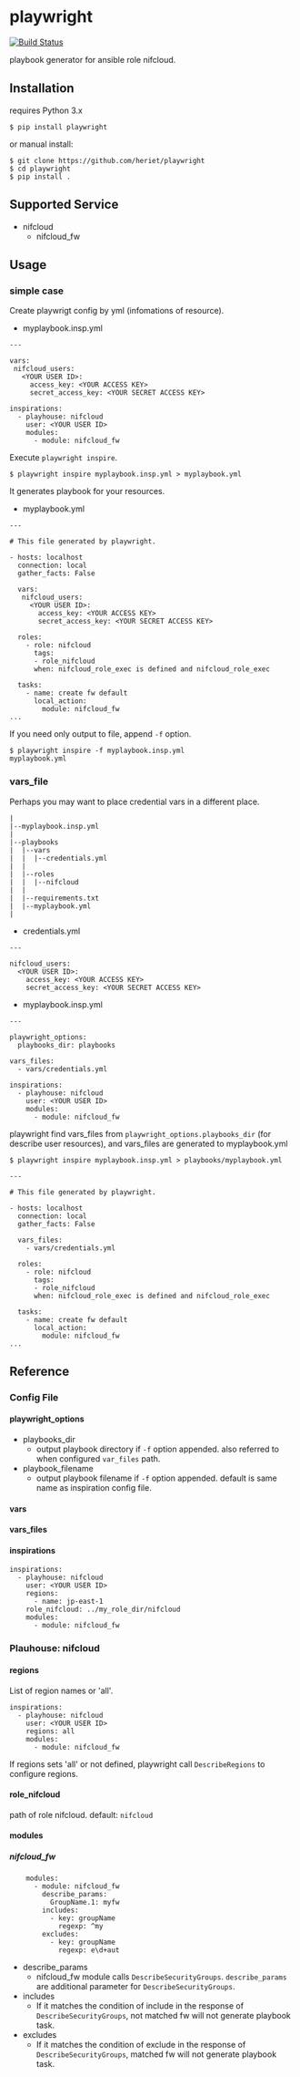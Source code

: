 # playwright

[![Build Status](https://travis-ci.org/heriet/playwright.svg?branch=master)](https://travis-ci.org/heriet/playwright)

playbook generator for ansible role nifcloud.

## Installation

requires Python 3.x

```
$ pip install playwright
```

or manual install:

```
$ git clone https://github.com/heriet/playwright
$ cd playwright
$ pip install .
```

## Supported Service

- nifcloud
  - nifcloud_fw

## Usage

### simple case

Create playwrigt config by yml (infomations of resource).


- myplaybook.insp.yml

```
---

vars:
 nifcloud_users:
   <YOUR USER ID>:
     access_key: <YOUR ACCESS KEY>
     secret_access_key: <YOUR SECRET ACCESS KEY>

inspirations:
  - playhouse: nifcloud
    user: <YOUR USER ID>
    modules:
      - module: nifcloud_fw
```

Execute `playwright inspire`.

```
$ playwright inspire myplaybook.insp.yml > myplaybook.yml
```

It generates playbook for your resources.

- myplaybook.yml

```
---

# This file generated by playwright.

- hosts: localhost
  connection: local
  gather_facts: False

  vars:
   nifcloud_users:
     <YOUR USER ID>:
       access_key: <YOUR ACCESS KEY>
       secret_access_key: <YOUR SECRET ACCESS KEY>

  roles:
    - role: nifcloud
      tags:
      - role_nifcloud
      when: nifcloud_role_exec is defined and nifcloud_role_exec

  tasks:
    - name: create fw default
      local_action:
        module: nifcloud_fw
...
```

If you need only output to file, append `-f` option. 

```
$ playwright inspire -f myplaybook.insp.yml
myplaybook.yml
```

### vars_file

Perhaps you may want to place credential vars in a different place.

```
|
|--myplaybook.insp.yml
|
|--playbooks
|  |--vars
|  |  |--credentials.yml
|  |
|  |--roles
|  |  |--nifcloud
|  |
|  |--requirements.txt
|  |--myplaybook.yml
|
```

- credentials.yml

```
---

nifcloud_users:
  <YOUR USER ID>:
    access_key: <YOUR ACCESS KEY>
    secret_access_key: <YOUR SECRET ACCESS KEY>
```

- myplaybook.insp.yml

```
---

playwright_options:
  playbooks_dir: playbooks

vars_files:
  - vars/credentials.yml

inspirations:
  - playhouse: nifcloud
    user: <YOUR USER ID>
    modules:
      - module: nifcloud_fw
```

playwright find vars_files from `playwright_options.playbooks_dir` (for describe user resources), and vars_files are generated to myplaybook.yml

```
$ playwright inspire myplaybook.insp.yml > playbooks/myplaybook.yml
```

```
---

# This file generated by playwright.

- hosts: localhost
  connection: local
  gather_facts: False

  vars_files:
    - vars/credentials.yml

  roles:
    - role: nifcloud
      tags:
      - role_nifcloud
      when: nifcloud_role_exec is defined and nifcloud_role_exec

  tasks:
    - name: create fw default
      local_action:
        module: nifcloud_fw
...
```

## Reference

### Config File

#### playwright_options

- playbooks_dir
  - output playbook directory if `-f` option appended. also referred to when configured `var_files` path.
- playbook_filename
  - output playbook filename if `-f` option appended. default is same name as inspiration config file.

#### vars

#### vars_files

#### inspirations

```
inspirations:
  - playhouse: nifcloud
    user: <YOUR USER ID>
    regions:
      - name: jp-east-1
    role_nifcloud: ../my_role_dir/nifcloud
    modules:
      - module: nifcloud_fw
```

### Plauhouse: nifcloud

#### regions

List of region names or 'all'.

```
inspirations:
  - playhouse: nifcloud
    user: <YOUR USER ID>
    regions: all
    modules:
      - module: nifcloud_fw
```

If regions sets 'all' or not defined, playwright call `DescribeRegions` to configure regions.

#### role_nifcloud

path of role nifcloud. default: `nifcloud`

#### modules

##### nifcloud_fw

```
    modules:
      - module: nifcloud_fw
        describe_params:
          GroupName.1: myfw
        includes:
          - key: groupName
            regexp: ^my
        excludes:
          - key: groupName
            regexp: e\d+aut
```

- describe_params
  - nifcloud_fw module calls `DescribeSecurityGroups`. `describe_params` are additional parameter for `DescribeSecurityGroups`.
- includes
  - If it matches the condition of include in the response of `DescribeSecurityGroups`, not matched fw will not generate playbook task.
- excludes
  - If it matches the condition of exclude in the response of `DescribeSecurityGroups`, matched fw will not generate playbook task.